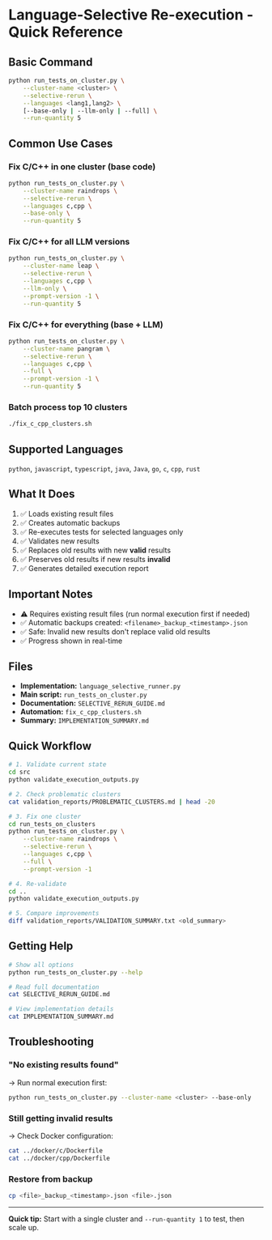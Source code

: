 # Language-Selective Re-execution - Quick Reference

## Basic Command

```bash
python run_tests_on_cluster.py \
    --cluster-name <cluster> \
    --selective-rerun \
    --languages <lang1,lang2> \
    [--base-only | --llm-only | --full] \
    --run-quantity 5
```

## Common Use Cases

### Fix C/C++ in one cluster (base code)
```bash
python run_tests_on_cluster.py \
    --cluster-name raindrops \
    --selective-rerun \
    --languages c,cpp \
    --base-only \
    --run-quantity 5
```

### Fix C/C++ for all LLM versions
```bash
python run_tests_on_cluster.py \
    --cluster-name leap \
    --selective-rerun \
    --languages c,cpp \
    --llm-only \
    --prompt-version -1 \
    --run-quantity 5
```

### Fix C/C++ for everything (base + LLM)
```bash
python run_tests_on_cluster.py \
    --cluster-name pangram \
    --selective-rerun \
    --languages c,cpp \
    --full \
    --prompt-version -1 \
    --run-quantity 5
```

### Batch process top 10 clusters
```bash
./fix_c_cpp_clusters.sh
```

## Supported Languages

`python`, `javascript`, `typescript`, `java`, `Java`, `go`, `c`, `cpp`, `rust`

## What It Does

1. ✅ Loads existing result files
2. ✅ Creates automatic backups
3. ✅ Re-executes tests for selected languages only
4. ✅ Validates new results
5. ✅ Replaces old results with new **valid** results
6. ✅ Preserves old results if new results **invalid**
7. ✅ Generates detailed execution report

## Important Notes

- ⚠️ Requires existing result files (run normal execution first if needed)
- ✅ Automatic backups created: `<filename>_backup_<timestamp>.json`
- ✅ Safe: Invalid new results don't replace valid old results
- ✅ Progress shown in real-time

## Files

- **Implementation:** `language_selective_runner.py`
- **Main script:** `run_tests_on_cluster.py`
- **Documentation:** `SELECTIVE_RERUN_GUIDE.md`
- **Automation:** `fix_c_cpp_clusters.sh`
- **Summary:** `IMPLEMENTATION_SUMMARY.md`

## Quick Workflow

```bash
# 1. Validate current state
cd src
python validate_execution_outputs.py

# 2. Check problematic clusters
cat validation_reports/PROBLEMATIC_CLUSTERS.md | head -20

# 3. Fix one cluster
cd run_tests_on_clusters
python run_tests_on_cluster.py \
    --cluster-name raindrops \
    --selective-rerun \
    --languages c,cpp \
    --full \
    --prompt-version -1

# 4. Re-validate
cd ..
python validate_execution_outputs.py

# 5. Compare improvements
diff validation_reports/VALIDATION_SUMMARY.txt <old_summary>
```

## Getting Help

```bash
# Show all options
python run_tests_on_cluster.py --help

# Read full documentation
cat SELECTIVE_RERUN_GUIDE.md

# View implementation details
cat IMPLEMENTATION_SUMMARY.md
```

## Troubleshooting

### "No existing results found"
→ Run normal execution first:
```bash
python run_tests_on_cluster.py --cluster-name <cluster> --base-only
```

### Still getting invalid results
→ Check Docker configuration:
```bash
cat ../docker/c/Dockerfile
cat ../docker/cpp/Dockerfile
```

### Restore from backup
```bash
cp <file>_backup_<timestamp>.json <file>.json
```

---

**Quick tip:** Start with a single cluster and `--run-quantity 1` to test, then scale up.

